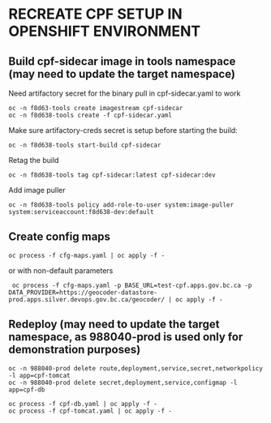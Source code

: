 # RECREATE CPF SETUP IN OPENSHIFT ENVIRONMENT
## Build cpf-sidecar image in tools namespace (may need to update the target namespace)
Need artifactory secret for the binary pull in cpf-sidecar.yaml to work
```
oc -n f8d63-tools create imagestream cpf-sidecar
oc -n f8d638-tools create -f cpf-sidecar.yaml
```

Make sure artifactory-creds secret is setup before starting the build:
```
oc -n f8d638-tools start-build cpf-sidecar
```

Retag the build
```
oc -n f8d638-tools tag cpf-sidecar:latest cpf-sidecar:dev
```

Add image puller
```
oc -n f8d638-tools policy add-role-to-user system:image-puller system:serviceaccount:f8d638-dev:default
```

## Create config maps

```
oc process -f cfg-maps.yaml | oc apply -f -
```
or with non-default parameters

```
 oc process -f cfg-maps.yaml -p BASE_URL=test-cpf.apps.gov.bc.ca -p DATA_PROVIDER=https://geocoder-datastore-prod.apps.silver.devops.gov.bc.ca/geocoder/ | oc apply -f -
```

## Redeploy (may need to update the target namespace, as 988040-prod is used only for demonstration purposes)
```
oc -n 988040-prod delete route,deployment,service,secret,networkpolicy -l app=cpf-tomcat
oc -n 988040-prod delete secret,deployment,service,configmap -l app=cpf-db

oc process -f cpf-db.yaml | oc apply -f -
oc process -f cpf-tomcat.yaml | oc apply -f -
```
